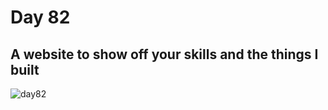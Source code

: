 # Day 82
##  A website to show off your skills and the things I built
![day82](https://github.com/diorithaliti/Python/assets/74361197/88318346-5e55-43a1-b183-225e6c54472a)
